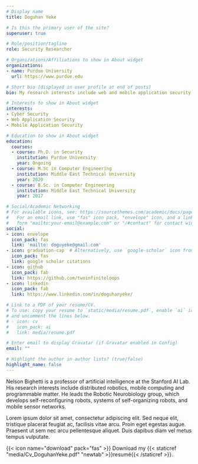 ```yaml
---
# Display name
title: Doguhan Yeke

# Is this the primary user of the site?
superuser: true

# Role/position/tagline
role: Security Researcher

# Organizations/Affiliations to show in About widget
organizations:
- name: Purdue University
  url: https://www.purdue.edu

# Short bio (displayed in user profile at end of posts)
bio: My research interests include web and mobile application security

# Interests to show in About widget
interests:
- Cyber Security
- Web Application Security
- Mobile Application Security

# Education to show in About widget
education:
  courses:
  - course: Ph.D. in Security
    institution: Purdue University
    year: Ongoing
  - course: M.Sc in Computer Engineering
    institution: Middle East Technical University
    year: 2020
  - course: B.Sc. in Computer Engineering
    institution: Middle East Technical University
    year: 2017

# Social/Academic Networking
# For available icons, see: https://sourcethemes.com/academic/docs/page-builder/#icons
#   For an email link, use "fas" icon pack, "envelope" icon, and a link in the
#   form "mailto:your-email@example.com" or "/#contact" for contact widget.
social:
- icon: envelope
  icon_pack: fas
  link: 'mailto: doguyeke@gmail.com'
- icon: graduation-cap  # Alternatively, use `google-scholar` icon from `ai` icon pack
  icon_pack: fas
  link: google scholar citations
- icon: github
  icon_pack: fab
  link: https://github.com/twoinfiniteloops
- icon: linkedin
  icon_pack: fab
  link: https://www.linkedin.com/in/doguhanyeke/

# Link to a PDF of your resume/CV.
# To use: copy your resume to `static/media/resume.pdf`, enable `ai` icons in `params.toml`, 
# and uncomment the lines below.
# - icon: cv
#   icon_pack: ai
#   link: media/resume.pdf

# Enter email to display Gravatar (if Gravatar enabled in Config)
email: ""

# Highlight the author in author lists? (true/false)
highlight_name: false
---
```


Nelson Bighetti is a professor of artificial intelligence at the Stanford AI Lab. His research interests include distributed robotics, mobile computing and programmable matter. He leads the Robotic Neurobiology group, which develops self-reconfiguring robots, systems of self-organizing robots, and mobile sensor networks.

Lorem ipsum dolor sit amet, consectetur adipiscing elit. Sed neque elit, tristique placerat feugiat ac, facilisis vitae arcu. Proin eget egestas augue. Praesent ut sem nec arcu pellentesque aliquet. Duis dapibus diam vel metus tempus vulputate.

{{< icon name="download" pack="fas" >}} Download my {{< staticref "media/Cv_DoguhanYeke.pdf" "newtab" >}}resumé{{< /staticref >}}.

